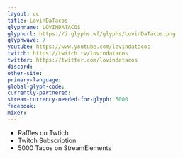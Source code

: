 ```yaml
---
layout: cc
title: LovinDaTacos
glyphname: LOVINDATACOS
glyphurl: https://i.glyphs.wf/glyphs/LovinDaTacos.png
glyphwave: 7
youtube: https://www.youtube.com/lovindatacos
twitch: https://twitch.tv/lovindatacos
twitter: https://twitter.com/lovindatacos
discord: 
other-site: 
primary-language: 
global-glyph-code: 
currently-partnered: 
stream-currency-needed-for-glyph: 5000
facebook: 
mixer: 
---
```

* Raffles on Twtich
* Twitch Subscription
* 5000 Tacos on StreamElements
